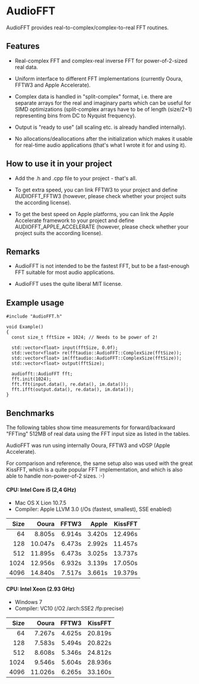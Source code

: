 AudioFFT
========

AudioFFT provides real-to-complex/complex-to-real FFT routines.

## Features ##

- Real-complex FFT and complex-real inverse FFT for power-of-2-sized real data.

- Uniform interface to different FFT implementations (currently Ooura, FFTW3 and
  Apple Accelerate).

- Complex data is handled in "split-complex" format, i.e. there are separate
  arrays for the real and imaginary parts which can be useful for SIMD optimizations
  (split-complex arrays have to be of length (size/2+1) representing bins from DC
  to Nyquist frequency).

- Output is "ready to use" (all scaling etc. is already handled internally).

- No allocations/deallocations after the initialization which makes it usable
  for real-time audio applications (that's what I wrote it for and using it).


## How to use it in your project ##

- Add the .h and .cpp file to your project - that's all.


- To get extra speed, you can link FFTW3 to your project and define
  AUDIOFFT_FFTW3 (however, please check whether your project suits the
  according license).

- To get the best speed on Apple platforms, you can link the Apple
  Accelerate framework to your project and define
  AUDIOFFT_APPLE_ACCELERATE  (however, please check whether your
  project suits the according license).


## Remarks ##

- AudioFFT is not intended to be the fastest FFT, but to be a fast-enough
  FFT suitable for most audio applications.
  
- AudioFFT uses the quite liberal MIT license.


## Example usage ##

    #include "AudioFFT.h"
    
    void Example()
    {
      const size_t fftSize = 1024; // Needs to be power of 2!
      
      std::vector<float> input(fftSize, 0.0f);
      std::vector<float> re(fftaudio::AudioFFT::ComplexSize(fftSize)); 
      std::vector<float> im(fftaudio::AudioFFT::ComplexSize(fftSize)); 
      std::vector<float> output(fftSize);
      
      audiofft::AudioFFT fft;
      fft.init(1024);
      fft.fft(input.data(), re.data(), im.data());
      fft.ifft(output.data(), re.data(), im.data());
    }


## Benchmarks ##

The following tables show time measurements for forward/backward "FFTing" 512MB
of real data using the FFT input size as listed in the tables.

AudioFFT was run using internally Ooura, FFTW3 and vDSP (Apple Accelerate).

For comparison and reference, the same setup also was used with the great
KissFFT, which is a quite popular FFT implementation, and which is also able
to handle non-power-of-2 sizes. :-)


#### CPU: Intel Core i5 (2,4 GHz) ####
- Mac OS X Lion 10.7.5
- Compiler: Apple LLVM 3.0 (/Os (fastest, smallest), SSE enabled) 

| Size |  Ooura  |  FFTW3  |  Apple  | KissFFT |
| ----:| -------:| -------:| -------:| -------:|
|   64 |  8.805s |  6.914s |  3.420s | 12.496s |
|  128 | 10.047s |  6.473s |  2.992s | 11.457s |
|  512 | 11.895s |  6.473s |  3.025s | 13.737s |
| 1024 | 12.956s |  6.932s |  3.139s | 17.050s |
| 4096 | 14.840s |  7.517s |  3.661s | 19.379s |


#### CPU: Intel Xeon (2.93 GHz) ####
- Windows 7
- Compiler: VC10 (/O2 /arch:SSE2 /fp:precise)

| Size |  Ooura  |  FFTW3  | KissFFT |
| ----:| -------:| -------:| -------:|
|   64 |  7.267s |  4.625s | 20.819s |
|  128 |  7.583s |  5.494s | 20.822s |
|  512 |  8.608s |  5.346s | 24.812s |
| 1024 |  9.546s |  5.604s | 28.936s |
| 4096 | 11.026s |  6.265s | 33.160s |
